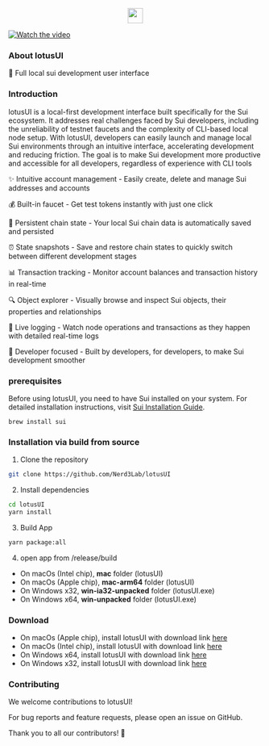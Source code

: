 <p align="center">
    <picture>
      <source media="(prefers-color-scheme: dark)" srcset="https://i.ibb.co/9Hrstbj9/Logo-dark.png">
      <img src="https://i.ibb.co/BH2Cbt2c/Logo.png" height="30">
    </picture>
</p>

[![Watch the video](https://img.youtube.com/vi/GwAGGE-0MHE/maxresdefault.jpg)](https://youtu.be/xtSAae7rF0M)

### About lotusUI

🚀 Full local sui development user interface

### Introduction

lotusUI is a local-first development interface built specifically for the Sui ecosystem. It addresses real challenges faced by Sui developers, including the unreliability of testnet faucets and the complexity of CLI-based local node setup. With lotusUI, developers can easily launch and manage local Sui environments through an intuitive interface, accelerating development and reducing friction. The goal is to make Sui development more productive and accessible for all developers, regardless of experience with CLI tools

✨ Intuitive account management - Easily create, delete and manage Sui addresses and accounts

💰 Built-in faucet - Get test tokens instantly with just one click

💾 Persistent chain state - Your local Sui chain data is automatically saved and persisted

⏰ State snapshots - Save and restore chain states to quickly switch between different development stages

📊 Transaction tracking - Monitor account balances and transaction history in real-time

🔍 Object explorer - Visually browse and inspect Sui objects, their properties and relationships

📝 Live logging - Watch node operations and transactions as they happen with detailed real-time logs

🎯 Developer focused - Built by developers, for developers, to make Sui development smoother

### prerequisites

Before using lotusUI, you need to have Sui installed on your system. For detailed installation instructions, visit [Sui Installation Guide](https://docs.sui.io/guides/developer/getting-started/sui-install).

```Quick install via Homebrew
brew install sui
```

### Installation via build from source

1. Clone the repository

```bash
git clone https://github.com/Nerd3Lab/lotusUI
```

2. Install dependencies

```bash
cd lotusUI
yarn install
```

3. Build App

```bash
yarn package:all
```

4. open app from /release/build

- On macOs (Intel chip), **mac** folder (lotusUI)
- On macOs (Apple chip), **mac-arm64** folder (lotusUI)
- On Windows x32, **win-ia32-unpacked** folder (lotusUI.exe)
- On Windows x64, **win-unpacked** folder (lotusUI.exe)

### Download

- On macOs (Apple chip), install lotusUI with download link [here](https://github.com/Nerd3Lab/lotusUI/releases/download/v1.0.0/lotusUI-1.0.0-arm64.dmg)
- On macOs (Intel chip), install lotusUI with download link [here](https://github.com/Nerd3Lab/lotusUI/releases/download/v1.0.0/lotusUI-1.0.0.dmg)
- On Windows x64, install lotusUI with download link [here](https://github.com/Nerd3Lab/lotusUI/releases/download/v1.0.0/lotusUI-1.0.0-win.zip)
- On Windows x32, install lotusUI with download link [here](https://github.com/Nerd3Lab/lotusUI/releases/download/v1.0.0/lotusUI-1.0.0-ia32-win.zip)

### Contributing

We welcome contributions to lotusUI!

For bug reports and feature requests, please open an issue on GitHub.

Thank you to all our contributors! 🙏
